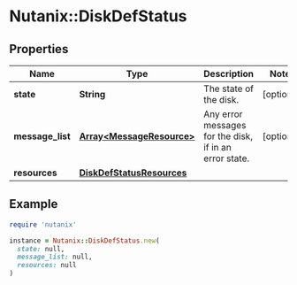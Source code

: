 # Nutanix::DiskDefStatus

## Properties

| Name | Type | Description | Notes |
| ---- | ---- | ----------- | ----- |
| **state** | **String** | The state of the disk. | [optional] |
| **message_list** | [**Array&lt;MessageResource&gt;**](MessageResource.md) | Any error messages for the disk, if in an error state. | [optional] |
| **resources** | [**DiskDefStatusResources**](DiskDefStatusResources.md) |  |  |

## Example

```ruby
require 'nutanix'

instance = Nutanix::DiskDefStatus.new(
  state: null,
  message_list: null,
  resources: null
)
```

